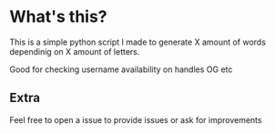 # What's this?

This is a simple python script I made to generate X amount of words dependinig on X amount of letters.

Good for checking username availability on handles OG etc

## Extra

Feel free to open a issue to provide issues or ask for improvements
